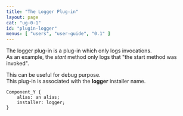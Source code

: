 ```yaml
---
title: "The Logger Plug-in"
layout: page
cat: "ug-0-1"
id: "plugin-logger"
menus: [ "users", "user-guide", "0.1" ]
---
```


The logger plug-in is a plug-in which only logs invocations.  
As an example, the *start* method only logs that "the start method was invoked".

This can be useful for debug purpose.  
This plug-in is associated with the **logger** installer name.

	Component_Y {
		alias: an alias;
		installer: logger;
	}
